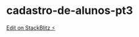 # cadastro-de-alunos-pt3

[Edit on StackBlitz ⚡️](https://stackblitz.com/edit/cadastro-de-alunos-pt3)